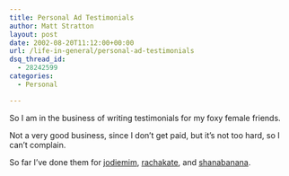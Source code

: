 ```yaml
---
title: Personal Ad Testimonials
author: Matt Stratton
layout: post
date: 2002-08-20T11:12:00+00:00
url: /life-in-general/personal-ad-testimonials
dsq_thread_id:
  - 28242599
categories:
  - Personal

---
```

So I am in the business of writing testimonials for my foxy female friends.

Not a very good business, since I don&#8217;t get paid, but it&#8217;s not too hard, so I can&#8217;t complain.

So far I&#8217;ve done them for [jodiemim][1], [rachakate][2], and [shanabanana][3].

 [1]: http://www.livejournal.com/talkpost.bml?journal=jodiemim&itemid=11572
 [2]: http://www.livejournal.com/talkpost.bml?journal=rachakate&itemid=102748
 [3]: http://www.livejournal.com/talkread.bml?journal=shanabanana&itemid=22213